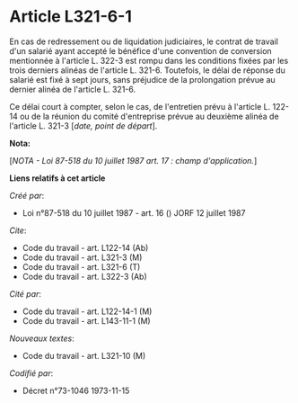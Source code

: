 # Article L321-6-1

En cas de redressement ou de liquidation judiciaires, le contrat de travail d'un salarié ayant accepté le bénéfice d'une
convention de conversion mentionnée à l'article L. 322-3 est rompu dans les conditions fixées par les trois derniers alinéas
de l'article L. 321-6. Toutefois, le délai de réponse du salarié est fixé à sept jours, sans préjudice de la prolongation
prévue au dernier alinéa de l'article L. 321-6.

Ce délai court à compter, selon le cas, de l'entretien prévu à l'article L. 122-14 ou de la réunion du comité d'entreprise
prévue au deuxième alinéa de l'article L. 321-3 [*date, point de départ*].

**Nota:**

[*NOTA - Loi 87-518 du 10 juillet 1987 art. 17 : champ d'application.*]

**Liens relatifs à cet article**

_Créé par_:

  - Loi n°87-518 du 10 juillet 1987 - art. 16 () JORF 12 juillet 1987

_Cite_:

  - Code du travail - art. L122-14 (Ab)
  - Code du travail - art. L321-3 (M)
  - Code du travail - art. L321-6 (T)
  - Code du travail - art. L322-3 (Ab)

_Cité par_:

  - Code du travail - art. L122-14-1 (M)
  - Code du travail - art. L143-11-1 (M)

_Nouveaux textes_:

  - Code du travail - art. L321-10 (M)

_Codifié par_:

  - Décret n°73-1046 1973-11-15
